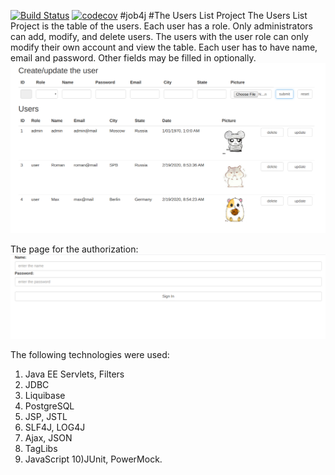 [![Build Status](https://travis-ci.org/RomanMozhaev/job4j_userlist.svg?branch=master)](https://travis-ci.org/RomanMozhaev/job4j_userlist)
[![codecov](https://codecov.io/gh/RomanMozhaev/job4j_userlist/branch/master/graph/badge.svg)](https://codecov.io/gh/RomanMozhaev/job4j_userlist)
#job4j
#The Users List Project
The Users List Project is the table of the users. Each user has a role. Only administrators can add, modify, and delete users.
The users with the user role can only modify their own account and view the table.
Each user has to have name, email and password. Other fields may be filled in optionally. 
![main table](https://github.com/RomanMozhaev/job4j_userlist/blob/master/raw/maintable.png)

The page for the authorization:
![auth table](https://github.com/RomanMozhaev/job4j_userlist/blob/master/raw/signin.png)

The following technologies were used:
1) Java EE Servlets, Filters
2) JDBC
3) Liquibase
4) PostgreSQL
5) JSP, JSTL
6) SLF4J, LOG4J
7) Ajax, JSON
8) TagLibs
9) JavaScript
10)JUnit, PowerMock.

